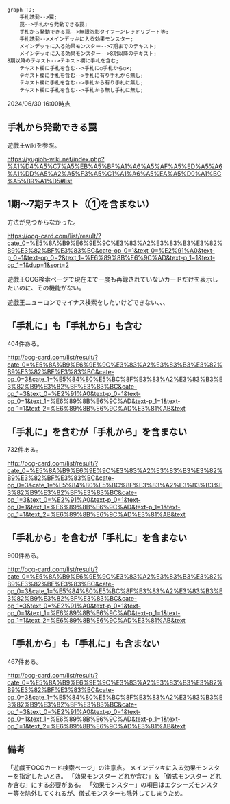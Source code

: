 

```mermaid
graph TD;
    手札誘発-->罠;
    罠-->手札から発動できる罠;
    手札から発動できる罠-->無限泡影タイフーンレッドリブート等;
    手札誘発-->メインデッキに入る効果モンスター;
    メインデッキに入る効果モンスター-->7期までのテキスト;
    メインデッキに入る効果モンスター-->8期以降のテキスト;
8期以降のテキスト-->テキスト欄に手札を含む;
    テキスト欄に手札を含む-->手札に○手札から○×;
    テキスト欄に手札を含む-->手札に有り手札から無し;
    テキスト欄に手札を含む-->手札から有り手札に無し;
    テキスト欄に手札を含む-->手札から無し手札に無し;
```

2024/06/30 16:00時点

## 手札から発動できる罠
遊戯王wikiを参照。

https://yugioh-wiki.net/index.php?%A1%D4%A5%C7%A5%EB%A5%BF%A1%A6%A5%AF%A5%ED%A5%A6%A1%DD%A5%A2%A5%F3%A5%C1%A1%A6%A5%EA%A5%D0%A1%BC%A5%B9%A1%D5#list

## 1期〜7期テキスト（①を含まない）
方法が見つからなかった。

https://ocg-card.com/list/result/?cate_0=%E5%8A%B9%E6%9E%9C%E3%83%A2%E3%83%B3%E3%82%B9%E3%82%BF%E3%83%BC&cate-op_0=1&text_0=%E2%91%A0&text-p_0=1&text-op_0=2&text_1=%E6%89%8B%E6%9C%AD&text-p_1=1&text-op_1=1&dup=1&sort=2

遊戯王OCG検索ページで現在まで一度も再録されていないカードだけを表示したいのに、その機能がない。

遊戯王ニューロンでマイナス検索をしたいけどできない、、、

## 「手札に」も「手札から」も含む
404件ある。

http://ocg-card.com/list/result/?cate_0=%E5%8A%B9%E6%9E%9C%E3%83%A2%E3%83%B3%E3%82%B9%E3%82%BF%E3%83%BC&cate-op_0=3&cate_1=%E5%84%80%E5%BC%8F%E3%83%A2%E3%83%B3%E3%82%B9%E3%82%BF%E3%83%BC&cate-op_1=3&text_0=%E2%91%A0&text-p_0=1&text-op_0=1&text_1=%E6%89%8B%E6%9C%AD&text-p_1=1&text-op_1=1&text_2=%E6%89%8B%E6%9C%AD%E3%81%AB&text

## 「手札に」を含むが「手札から」を含まない
732件ある。

http://ocg-card.com/list/result/?cate_0=%E5%8A%B9%E6%9E%9C%E3%83%A2%E3%83%B3%E3%82%B9%E3%82%BF%E3%83%BC&cate-op_0=3&cate_1=%E5%84%80%E5%BC%8F%E3%83%A2%E3%83%B3%E3%82%B9%E3%82%BF%E3%83%BC&cate-op_1=3&text_0=%E2%91%A0&text-p_0=1&text-op_0=1&text_1=%E6%89%8B%E6%9C%AD&text-p_1=1&text-op_1=1&text_2=%E6%89%8B%E6%9C%AD%E3%81%AB&text

## 「手札から」を含むが「手札に」を含まない
900件ある。

http://ocg-card.com/list/result/?cate_0=%E5%8A%B9%E6%9E%9C%E3%83%A2%E3%83%B3%E3%82%B9%E3%82%BF%E3%83%BC&cate-op_0=3&cate_1=%E5%84%80%E5%BC%8F%E3%83%A2%E3%83%B3%E3%82%B9%E3%82%BF%E3%83%BC&cate-op_1=3&text_0=%E2%91%A0&text-p_0=1&text-op_0=1&text_1=%E6%89%8B%E6%9C%AD&text-p_1=1&text-op_1=1&text_2=%E6%89%8B%E6%9C%AD%E3%81%AB&text

## 「手札から」も「手札に」も含まない
467件ある。

http://ocg-card.com/list/result/?cate_0=%E5%8A%B9%E6%9E%9C%E3%83%A2%E3%83%B3%E3%82%B9%E3%82%BF%E3%83%BC&cate-op_0=3&cate_1=%E5%84%80%E5%BC%8F%E3%83%A2%E3%83%B3%E3%82%B9%E3%82%BF%E3%83%BC&cate-op_1=3&text_0=%E2%91%A0&text-p_0=1&text-op_0=1&text_1=%E6%89%8B%E6%9C%AD&text-p_1=1&text-op_1=1&text_2=%E6%89%8B%E6%9C%AD%E3%81%AB&text

## 備考
「遊戯王OCGカード検索ページ」の注意点。
メインデッキに入る効果モンスターを指定したいとき。
「効果モンスター どれか含む」＆「儀式モンスター どれか含む」にする必要がある。
「効果モンスター」の項目はエクシーズモンスター等を除外してくれるが、儀式モンスターも除外してしまうため。